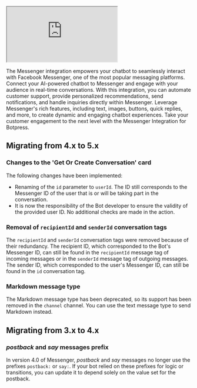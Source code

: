 <iframe src="https://www.youtube.com/embed/pOIrLMpZZqc"></iframe>

The Messenger integration empowers your chatbot to seamlessly interact with Facebook Messenger, one of the most popular messaging platforms. Connect your AI-powered chatbot to Messenger and engage with your audience in real-time conversations. With this integration, you can automate customer support, provide personalized recommendations, send notifications, and handle inquiries directly within Messenger. Leverage Messenger's rich features, including text, images, buttons, quick replies, and more, to create dynamic and engaging chatbot experiences. Take your customer engagement to the next level with the Messenger Integration for Botpress.

## Migrating from 4.x to 5.x

### Changes to the 'Get Or Create Conversation' card

The following changes have been implemented:

- Renaming of the `id` parameter to `userId`. The ID still corresponds to the Messenger ID of the user that is or will be taking part in the conversation.
- It is now the responsibility of the Bot developer to ensure the validity of the provided user ID. No additional checks are made in the action.

### Removal of `recipientId` and `senderId` conversation tags

The `recipientId` and `senderId` conversation tags were removed because of their redundancy. The recipient ID, which corresponded to the Bot's Messenger ID, can still be found in the `recipientId` message tag of incoming messages or in the `senderId` message tag of outgoing messages. The sender ID, which corresponded to the user's Messenger ID, can still be found in the `id` conversation tag.

### Markdown message type

The Markdown message type has been deprecated, so its support has been removed in the `channel` channel. You can use the text message type to send Markdown instead.

## Migrating from 3.x to 4.x

### _postback_ and _say_ messages prefix

In version 4.0 of Messenger, _postback_ and _say_ messages no longer use the prefixes `postback:` or `say:`. If your bot relied on these prefixes for logic or transitions, you can update it to depend solely on the value set for the postback.
